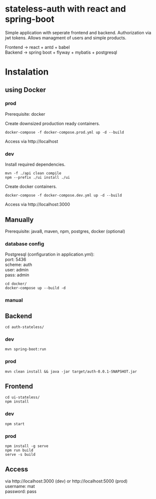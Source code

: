 # stateless-auth with react and spring-boot

Simple application with seperate frontend and backend. Authorization via jwt tokens. Allows managment of users and simple products.

Frontend  -> react + antd + babel  
Backend   -> spring boot + flyway + mybatis + postgresql

# Instalation

## using Docker

### prod
Prerequisite:
docker

Create downsized production ready containers.  
```
docker-compose -f docker-compose.prod.yml up -d --build
```
Access via http://localhost

### dev
Install required dependencies.
```
mvn -f ./api clean compile
npm --prefix ./ui install ./ui
```
Create docker containers.
```
docker-compose -f docker-compose.dev.yml up -d --build
```
Access via http://localhost:3000

## Manually

Prerequisite:
java8, maven, npm, postgres, docker (optional)

### database config
Postgresql (configuration in application.yml):  
port:   5436  
scheme: auth  
user:   admin  
pass:   admin  
```
cd docker/
docker-compose up --build -d
```
### manual


## Backend
```
cd auth-stateless/ 
```
### dev
```
mvn spring-boot:run
```
### prod
```
mvn clean install && java -jar target/auth-0.0.1-SNAPSHOT.jar
```

## Frontend
```
cd ui-stateless/ 
npm install
```
### dev
```
npm start
```
### prod
```
npm install -g serve
npm run build
serve -s build
```

## Access
via http://localhost:3000 (dev) or http://localhost:5000 (prod)  
username: mat  
password: pass  
